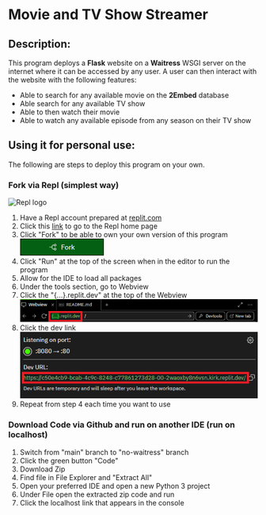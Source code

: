 # Movie and TV Show Streamer
## Description:
This program deploys a **Flask** website on a **Waitress** WSGI server on the internet where it can be accessed by any user. A user can then interact with the website with the following features:
- Able to search for any available movie on the **2Embed** database
- Able search for any available TV show
- Able to then watch their movie
- Able to watch any available episode from any season on their TV show

## Using it for personal use:
The following are steps to deploy this program on your own.
### Fork via Repl (simplest way)
![Repl logo](https://cdn.freebiesupply.com/logos/large/2x/replit-logo-png-transparent.png)
1. Have a Repl account prepared at [replit.com](replit.com)
2. Click this [link](https://replit.com/@yusufs98783/streamingService) to go to the Repl home page
3. Click "Fork" to be able to own your own version of this program
![Fork screen shot](/readme_images/replit_fork.png)
4. Click "Run" at the top of the screen when in the editor to run the program
5. Allow for the IDE to load all packages
6. Under the tools section, go to Webview
7. Click the "{...}.replit.dev" at the top of the Webview
![Webview link screen shot](/readme_images/replit_webview.png)
8. Click the dev link
![Dev link screen shot](/readme_images/replit_dev_link.png)
9. Repeat from step 4 each time you want to use

### Download Code via Github and run on another IDE (run on localhost)
1. Switch from "main" branch to "no-waitress" branch
2. Click the green button "Code"
3. Download Zip
4. Find file in File Explorer and "Extract All"
5. Open your preferred IDE and open a new Python 3 project
6. Under File open the extracted zip code and run
7. Click the localhost link that appears in the console